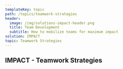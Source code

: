 ```yaml
---
templateKey: topic
path: /topics/teamwork-strategies
header:
  image: /img/solutions-impact-header.png
  title: Team Development
  subtitle: How to mobilize teams for maximum impact
solution: IMPACT
topic: Teamwork Strategies
---
```


## IMPACT - Teamwork Strategies
